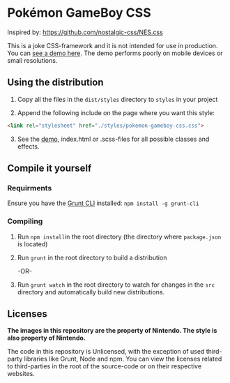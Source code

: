 # Pokémon GameBoy CSS

Inspired by: https://github.com/nostalgic-css/NES.css

This is a joke CSS-framework and it is not intended for use in production. You can [see a demo here](https://luttje.github.io/css-pokemon-gameboy/). The demo performs poorly on mobile devices or small resolutions.


## Using the distribution

1. Copy all the files in the `dist/styles` directory to `styles` in your project

2. Append the following include on the page where you want this style:

```html
<link rel="stylesheet" href="./styles/pokemon-gameboy-css.css">
```

3. See the [demo](https://luttje.github.io/css-pokemon-gameboy/), index.html or .scss-files for all possible classes and effects.


## Compile it yourself

### Requirments

Ensure you have the [Grunt CLI](https://gruntjs.com/getting-started) installed:
`npm install -g grunt-cli`

### Compiling

1. Run `npm install`in the root directory (the directory where `package.json` is located)

2. Run `grunt` in the root directory to build a distribution

   -OR-

3. Run `grunt watch` in the root directory to watch for changes in the `src` directory and automatically build new distributions.


## Licenses

**The images in this repository are the property of Nintendo. The style is also property of Nintendo.**

The code in this repository is Unlicensed, with the exception of used third-party libraries like Grunt, Node and npm. You can view the licenses related to third-parties in the root of the source-code or on their respective websites.
